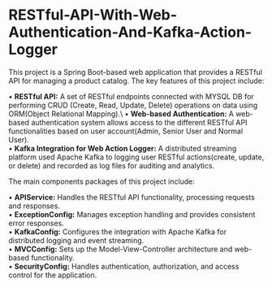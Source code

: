 # RESTful-API-With-Web-Authentication-And-Kafka-Action-Logger

This project is a Spring Boot-based web application that provides a RESTful API for managing a product catalog. The key features of this project include:

• **RESTful API:** A set of RESTful endpoints connected with MYSQL DB for performing CRUD (Create, Read, Update, Delete) operations on data using ORM(Object Relational Mapping).\\
• **Web-based Authentication:** A web-based authentication system allows access to the different RESTful API functionalities based on user account(Admin, Senior User and Normal User).\
• **Kafka Integration for Web Action Logger:** A distributed streaming platform used Apache Kafka to logging user RESTful actions(create, update, or delete) and recorded as log files for auditing and analytics.


The main components packages of this project include:

• **APIService:** Handles the RESTful API functionality, processing requests and responses.\
• **ExceptionConfig:** Manages exception handling and provides consistent error responses.\
• **KafkaConfig:** Configures the integration with Apache Kafka for distributed logging and event streaming.\
• **MVCConfig:** Sets up the Model-View-Controller architecture and web-based functionality.\
• **SecurityConfig:** Handles authentication, authorization, and access control for the application.
